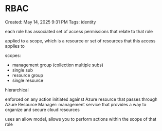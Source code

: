 # RBAC

Created: May 14, 2025 9:31 PM
Tags: identity

each role has associated set of access permissions that relate to that role

applied to a scope, which is a resource or set of resources that this access applies to

scopes:

- management group (collection multiple subs)
- single sub
- resource group
- single resource

hierarchical

enforced on any action initiated against Azure resource that passes through Azure Resource Manager: management service that provides a way to organize and secure cloud resources

uses an allow model, allows you to perform actions within the scope of that role
